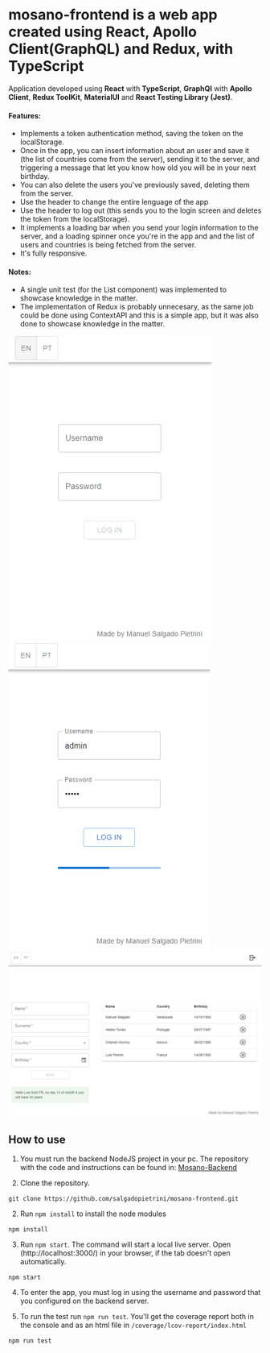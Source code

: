 # mosano-frontend is a web app created using React, Apollo Client(GraphQL) and Redux, with TypeScript

Application developed using **React** with **TypeScript**, **GraphQl** with **Apollo Client**, **Redux ToolKit**, **MaterialUI** and **React Testing Library (Jest)**.

#### Features:

- Implements a token authentication method, saving the token on the localStorage.
- Once in the app, you can insert information about an user and save it (the list of countries come from the server), sending it to the server, and triggering a message that let you know how old you will be in your next birthday.
- You can also delete the users you've previously saved, deleting them from the server.
- Use the header to change the entire lenguage of the app
- Use the header to log out (this sends you to the login screen and deletes the token from the localStorage).
- It implements a loading bar when you send your login information to the server, and a loading spinner once you're in the app and and the list of users and countries is being fetched from the server.
- It's fully responsive.

#### Notes:

- A single unit test (for the List component) was implemented to showcase knowledge in the matter.
- The implementation of Redux is probably unnecesary, as the same job could be done using ContextAPI and this is a simple app, but it was also done to showcase knowledge in the matter.

![loggin](/assets/loggin.png)
![logginloading](/assets/logginloading.png)
![app](/assets/app.png)

## How to use

1. You must run the backend NodeJS project in your pc. The repository with the code and instructions can be found in: [Mosano-Backend](https://github.com/salgadopietrini/mosano-backend)

1. Clone the repository.

```
git clone https://github.com/salgadopietrini/mosano-frontend.git
```

2. Run `npm install` to install the node modules

```
npm install
```

3. Run `npm start`. The command will start a local live server. Open (http://localhost:3000/) in your browser, if the tab doesn't open automatically.

```
npm start
```

4. To enter the app, you must log in using the username and password that you configured on the backend server.

5. To run the test run `npm run test`. You'll get the coverage report both in the console and as an html file in `/coverage/lcov-report/index.html`

```
npm run test
```
